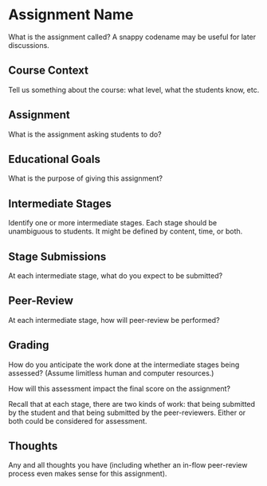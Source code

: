 # Assignment Name

What is the assignment called?
A snappy codename may be useful for later discussions.

## Course Context

Tell us something about the course:
what level, what the students know, etc.

## Assignment

What is the assignment asking students to do?

## Educational Goals

What is the purpose of giving this assignment?

## Intermediate Stages

Identify one or more intermediate stages.
Each stage should be unambiguous to students.
It might be defined by content, time, or both.

## Stage Submissions

At each intermediate stage, 
what do you expect to be submitted?

## Peer-Review

At each intermediate stage,
how will peer-review be performed?

## Grading

How do you anticipate the work done at the 
intermediate stages being assessed?
(Assume limitless human and computer resources.)

How will this assessment impact the final score
on the assignment?

Recall that at each stage, there are two kinds of work:
that being submitted by the student and that being
submitted by the peer-reviewers. Either or both could
be considered for assessment.

## Thoughts

Any and all thoughts you have (including whether
an in-flow peer-review process even makes sense
for this assignment).